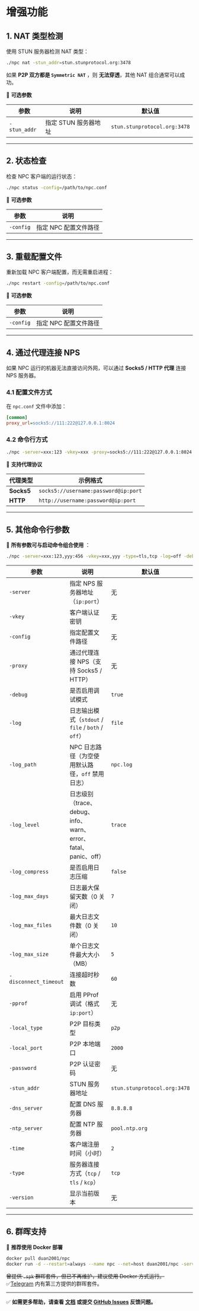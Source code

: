 # 增强功能

## 1. NAT 类型检测

使用 STUN 服务器检测 NAT 类型：
```bash
./npc nat -stun_addr=stun.stunprotocol.org:3478
```
如果 **P2P 双方都是 `Symmetric NAT`** ，则 **无法穿透**，其他 NAT 组合通常可以成功。

📌 **可选参数**

| 参数           | 说明            | 默认值                          |
|--------------|---------------|------------------------------|
| `-stun_addr` | 指定 STUN 服务器地址 | `stun.stunprotocol.org:3478` |

---

## 2. 状态检查

检查 NPC 客户端的运行状态：
```bash
./npc status -config=/path/to/npc.conf
```
📌 **可选参数**

| 参数        | 说明            |
|-----------|---------------|
| `-config` | 指定 NPC 配置文件路径 |

---

## 3. 重载配置文件

重新加载 NPC 客户端配置，而无需重启进程：
```bash
./npc restart -config=/path/to/npc.conf
```
📌 **可选参数**

| 参数        | 说明            |
|-----------|---------------|
| `-config` | 指定 NPC 配置文件路径 |

---

## 4. 通过代理连接 NPS

如果 NPC 运行的机器无法直接访问外网，可以通过 **Socks5 / HTTP 代理** 连接 NPS 服务器。

### **4.1 配置文件方式**
在 `npc.conf` 文件中添加：
```ini
[common]
proxy_url=socks5://111:222@127.0.0.1:8024
```

### **4.2 命令行方式**
```bash
./npc -server=xxx:123 -vkey=xxx -proxy=socks5://111:222@127.0.0.1:8024
```

📌 **支持代理协议**

| 代理类型       | 示例格式                                 |
|------------|--------------------------------------|
| **Socks5** | `socks5://username:password@ip:port` |
| **HTTP**   | `http://username:password@ip:port`   |

---

## 5. 其他命令行参数
📌 **所有参数可与启动命令组合使用** ：

```bash
./npc -server=xxx:123,yyy:456 -vkey=xxx,yyy -type=tls,tcp -log=off -debug=false
```

| 参数                    | 说明                                                | 默认值                          |
|-----------------------|---------------------------------------------------|------------------------------|
| `-server`             | 指定 NPS 服务器地址（`ip:port`）                           | 无                            |
| `-vkey`               | 客户端认证密钥                                           | 无                            |
| `-config`             | 指定配置文件路径                                          | 无                            |
| `-proxy`              | 通过代理连接 NPS（支持 Socks5 / HTTP）                      | 无                            |
| `-debug`              | 是否启用调试模式                                          | `true`                       |
| `-log`                | 日志输出模式（`stdout` / `file` / `both` / `off`）        | `file`                       |
| `-log_path`           | NPC 日志路径（为空使用默认路径，`off` 禁用日志）                     | `npc.log`                    |
| `-log_level`          | 日志级别（trace、debug、info、warn、error、fatal、panic、off） | `trace`                      |
| `-log_compress`       | 是否启用日志压缩                                          | `false`                      |
| `-log_max_days`       | 日志最大保留天数（0 关闭）                                    | `7`                          |
| `-log_max_files`      | 最大日志文件数（0 关闭）                                     | `10`                         |
| `-log_max_size`       | 单个日志文件最大大小（MB）                                    | `5`                          |
| `-disconnect_timeout` | 连接超时秒数                                            | `60`                         |
| `-pprof`              | 启用 PProf 调试（格式 `ip:port`）                         | 无                            |
| `-local_type`         | P2P 目标类型                                          | `p2p`                        |
| `-local_port`         | P2P 本地端口                                          | `2000`                       |
| `-password`           | P2P 认证密码                                          | 无                            |
| `-stun_addr`          | STUN 服务器地址                                        | `stun.stunprotocol.org:3478` |
| `-dns_server`         | 配置 DNS 服务器                                        | `8.8.8.8`                    |
| `-ntp_server`         | 配置 NTP 服务器                                        | `pool.ntp.org`               |
| `-time`               | 客户端注册时间（小时）                                       | `2`                          |
| `-type`               | 服务器连接方式（`tcp` / `tls` / `kcp`）                    | `tcp`                        |
| `-version`            | 显示当前版本                                            | 无                            |

---

## 6. 群晖支持

📌 **推荐使用 Docker 部署**
```bash
docker pull duan2001/npc
docker run -d --restart=always --name npc --net=host duan2001/npc -server=xxx:123,yyy:456 -vkey=xxx,yyy -type=tls,tcp -log=off
```
~~曾提供 `.spk` 群晖套件，但已不再维护，建议使用 Docker 方式运行。~~ 
✅[Telegram](https://t.me/npsdev) 内有第三方提供的群晖套件。

---

✅ **如需更多帮助，请查看 [文档](https://github.com/djylb/nps) 或提交 [GitHub Issues](https://github.com/djylb/nps/issues) 反馈问题。**